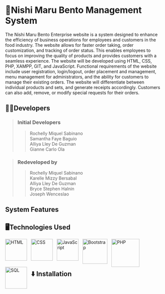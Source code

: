 # 🍣Nishi Maru Bento Management System

The Nishi Maru Bento Enterprise website is a system designed to enhance the efficiency of business operations for employees and customers in the food industry. The website allows for faster order taking, order customization, and tracking of order status. This enables employees to focus on improving the quality of products and provides customers with a seamless experience. The website will be developed using HTML, CSS, PHP, XAMPP, GIT, and JavaScript. Functional requirements of the website include user registration, login/logout, order placement and management, menu management for administrators, and the ability for customers to manage their existing orders. The website will differentiate between individual products and sets, and generate receipts accordingly. Customers can also add, remove, or modify special requests for their orders.

## 👨‍💻Developers
> ### Initial Developers
>> Rochelly Miquel Sabinano<br>
    Samantha Faye Baguio<br>
    Alliya Lley De Guzman<br>
    Gianne Carlo Ola<br>

> ### Redeveloped by
>> Rochelly Miquel Sabinano<br>
Karelle Mizzy Bersabal<br>
Alliya Lley De Guzman<br>
Bryce Stephen Halnin<br>
Joseph Wenceslao<br>

## System Features


## 🖥️Technologies Used

<img align="left" alt="HTML" width="70px" style="padding-right:10px;" src="https://cdn.jsdelivr.net/gh/devicons/devicon/icons/html5/html5-original.svg"/>

<img align="left" alt="CSS" width="70px" style="padding-right:10px;" src="https://cdn.jsdelivr.net/gh/devicons/devicon/icons/css3/css3-original.svg"/>

<img align="left" alt="JavaScript" width="70px" style="padding-right:10px;" src="https://cdn.jsdelivr.net/gh/devicons/devicon/icons/javascript/javascript-original.svg"/>

<img align="left" alt="Bootstrap" width="80px" style="padding-right:10px;" src="https://cdn.jsdelivr.net/gh/devicons/devicon/icons/bootstrap/bootstrap-original.svg"/>

<img align="left" alt="PHP" width="90px" style="padding-right:10px;" src="https://cdn.jsdelivr.net/gh/devicons/devicon/icons/php/php-original.svg"/>

<img align="left" alt="SQL" width="70px" style="padding-right:10px;" src="https://cdn.jsdelivr.net/gh/devicons/devicon/icons/mysql/mysql-original.svg"/><br><br><br><br>

## ⬇️ Installation

